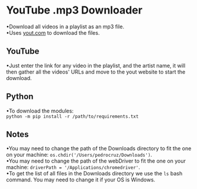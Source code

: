 # YouTube .mp3 Downloader
•Download all videos in a playlist as an mp3 file.<br/>
•Uses [yout.com](https://yout.com/) to download the files.

## YouTube 
•Just enter the link for any video in the playlist, and the artist name, it will then gather all the videos' URLs and move to the yout website to start the download.

## Python
•To download the modules:<br/>
`python -m pip install -r /path/to/requirements.txt`

## Notes
•You may need to change the path of the Downloads directory to fit the one on your machine: `os.chdir('/Users/pedrocruz/Downloads')`.<br/>
•You may need to change the path of the webDriver  to fit the one on your machine: `driverPath = '/Applications/chromedriver'`.<br/>
•To get the list of all files in the Downloads directory we use the `ls` bash command. You may need to change it if your OS is Windows.